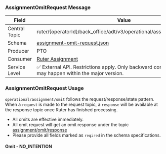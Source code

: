 ### AssignmentOmitRequest Message
| Field         | Value                                                                                                                    |
|---------------|--------------------------------------------------------------------------------------------------------------------------|
| Central Topic | ruter/{operatorId}/back_office/adt/v3/operational/assignment/omit/request                                                |
| Schema        | [ assignment-omit-request.json ](json-schemas/operational/assignment/omit/request/assignment-omit-request.json)          |
| Producer      | PTO                                                                                                                      |
| Consumer      | [Ruter Assignment](https://github.com/orgs/RuterNo/teams/assignment)                                                     |
| Service Level | ✅ External API. Restrictions apply. Only backward compatible changes may happen within the major version.                |

### AssignmentOmitRequest Usage
`operational/assignment/omit` follows the request/response/state pattern. When a `request` is made to the request topic, a `response` will be available at the response topic once Ruter has finished processing.

- All omits are effective immediately.
- All omit request will get an omit response under the topic [assignment/omit/response](../response/assignment-omit-response.md)
- Please provide all fields marked as `reqired` in the schema specifications.

#### Omit - NO_INTENTION
